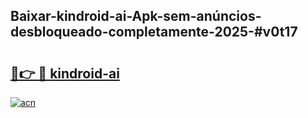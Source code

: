 ## Baixar-kindroid-ai-Apk-sem-anúncios-desbloqueado-completamente-2025-#v0t17

# <h2><a href="https://ainizakaria.my?title=kindroid-ai&ref=22M">🔗👉 🔴 kindroid-ai</a></h2>

[![acn](https://github.com/user-attachments/assets/0f9c940e-d8b0-45ae-aac7-cd30a18b3e1c)](https://ainizakaria.my?title=kindroid-ai&ref=22M)

